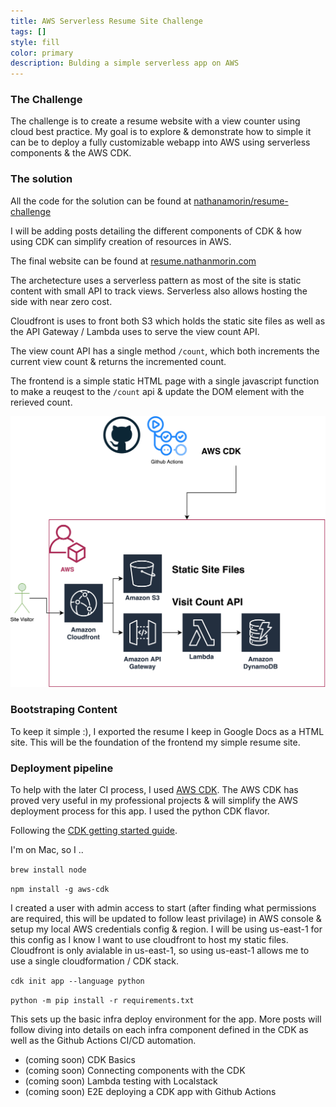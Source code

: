 ```yaml
---
title: AWS Serverless Resume Site Challenge
tags: []
style: fill
color: primary
description: Bulding a simple serverless app on AWS
---
```


### The Challenge

The challenge is to create a resume website with a view counter using cloud best practice.  My goal is to explore & demonstrate how to simple it can be to deploy a fully customizable webapp into AWS using serverless components & the AWS CDK.

### The solution

All the code for the solution can be found at [nathanamorin/resume-challenge](https://github.com/nathanamorin/resume-challenge)

I will be adding posts detailing the different components of CDK & how using CDK can simplify creation of resources in AWS.

The final website can be found at [resume.nathanmorin.com](https://resume.nathanmorin.com/)

The archetecture uses a serverless pattern as most of the site is static content with small API to track views.  Serverless also allows hosting the side with near zero cost.

Cloudfront is uses to front both S3 which holds the static site files as well as the API Gateway / Lambda uses to serve the view count API.

The view count API has a single method ```/count```, which both increments the current view count & returns the incremented count.

The frontend is a simple static HTML page with a single javascript function to make a reuqest to the ```/count``` api & update the DOM element with the rerieved count.

![Resume Site Diagram](/assets/img/resume-site-diagram.jpg)

### Bootstraping Content

To keep it simple :), I exported the resume I keep in Google Docs as a HTML site.  This will be the foundation of the frontend my simple resume site.

### Deployment pipeline

To help with the later CI process, I used [AWS CDK](https://docs.aws.amazon.com/cdk/latest/guide/getting_started.html).  The AWS CDK has proved very useful in my professional projects & will simplify the AWS deployment process for this app.  I used the python CDK flavor.

Following the [CDK getting started guide](https://docs.aws.amazon.com/cdk/latest/guide/getting_started.html).

I'm on Mac, so I ..

```brew install node```

```npm install -g aws-cdk```

I created a user with admin access to start (after finding what permissions are required, this will be updated to follow least privilage) in AWS console & setup my local AWS credentials config & region.  I will be using us-east-1 for this config as I know I want to use cloudfront to host my static files.  Cloudfront is only avialable in us-east-1, so using us-east-1 allows me to use a single cloudformation / CDK stack.

```cdk init app --language python```

```python -m pip install -r requirements.txt```

This sets up the basic infra deploy environment for the app.  More posts will follow diving into details on each infra component defined in the CDK as well as the Github Actions CI/CD automation.

+ (coming soon) CDK Basics
+ (coming soon) Connecting components with the CDK
+ (coming soon) Lambda testing with Localstack
+ (coming soon) E2E deploying a CDK app with Github Actions

